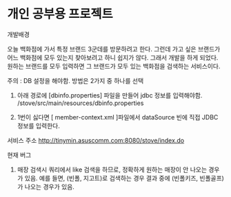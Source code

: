 # 개인 공부용 프로젝트


개발배경

오늘 백화점에 가서 특정 브랜드 3군데를 방문하려고 한다. 그런데 가고 싶은 브랜드가 어느 백화점에 모두 있는지 찾아보려고 하니 쉽지가 않다. 그래서 개발을 하게 되었다.
원하는 브랜드를 모두 입력하면 그 브랜드가 모두 있는 백화점을 검색하는 서비스이다.








주의 : DB 설정을 해야함. 방법은 2가지 중 하나를 선택

1. 아래 경로에 [dbinfo.properties] 파일을 만들어 jdbc 정보를 입력해야함.
/stove/src/main/resources/dbinfo.properties

2. 1번이 싫다면 [ member-context.xml ]파일에서 dataSource 빈에 직접 JDBC 정보를 입력한다.


서비스 주소
http://tinymin.asuscomm.com:8080/stove/index.do


현재 버그
1. 매장 검색시 쿼리에서 like 검색을 하므로, 정확하게 원하는 매장이 안 나오는 경우가 있음.
예를 들면, (빈폴, 지고트)로 검색하는 경우 결과 중에 (빈폴키즈, 빈폴골프)가 나오는 경우가 있음.
